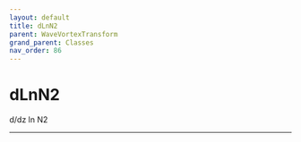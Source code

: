 ```yaml
---
layout: default
title: dLnN2
parent: WaveVortexTransform
grand_parent: Classes
nav_order: 86
---
```


#  dLnN2

d/dz ln N2


---


